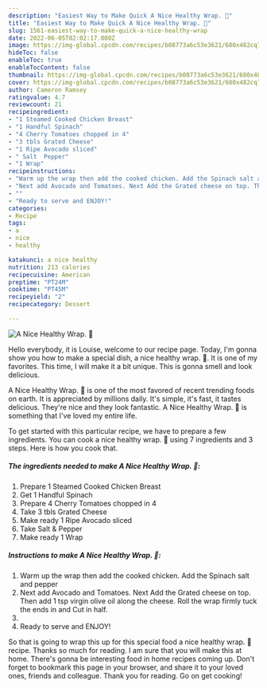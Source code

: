 ```yaml
---
description: "Easiest Way to Make Quick A Nice Healthy Wrap. 🤗"
title: "Easiest Way to Make Quick A Nice Healthy Wrap. 🤗"
slug: 1561-easiest-way-to-make-quick-a-nice-healthy-wrap
date: 2022-06-05T02:02:17.080Z
image: https://img-global.cpcdn.com/recipes/b08773a6c53e3621/680x482cq70/a-nice-healthy-wrap-recipe-main-photo.jpg
hideToc: false
enableToc: true
enableTocContent: false
thumbnail: https://img-global.cpcdn.com/recipes/b08773a6c53e3621/680x482cq70/a-nice-healthy-wrap-recipe-main-photo.jpg
cover: https://img-global.cpcdn.com/recipes/b08773a6c53e3621/680x482cq70/a-nice-healthy-wrap-recipe-main-photo.jpg
author: Cameron Ramsey
ratingvalue: 4.7
reviewcount: 21
recipeingredient:
- "1 Steamed Cooked Chicken Breast"
- "1 Handful Spinach"
- "4 Cherry Tomatoes chopped in 4"
- "3 tbls Grated Cheese"
- "1 Ripe Avocado sliced"
- " Salt  Pepper"
- "1 Wrap"
recipeinstructions:
- "Warm up the wrap then add the cooked chicken. Add the Spinach salt and pepper"
- "Next add Avocado and Tomatoes. Next Add the Grated cheese on top. Then add 1 tsp virgin olive oil along the cheese. Roll the wrap firmly tuck the ends in and Cut in half."
- ""
- "Ready to serve and ENJOY!"
categories:
- Recipe
tags:
- a
- nice
- healthy

katakunci: a nice healthy 
nutrition: 213 calories
recipecuisine: American
preptime: "PT24M"
cooktime: "PT45M"
recipeyield: "2"
recipecategory: Dessert

---
```



![A Nice Healthy Wrap. 🤗](https://img-global.cpcdn.com/recipes/b08773a6c53e3621/680x482cq70/a-nice-healthy-wrap-recipe-main-photo.jpg)

Hello everybody, it is Louise, welcome to our recipe page. Today, I'm gonna show you how to make a special dish, a nice healthy wrap. 🤗. It is one of my favorites. This time, I will make it a bit unique. This is gonna smell and look delicious.

A Nice Healthy Wrap. 🤗 is one of the most favored of recent trending foods on earth. It is appreciated by millions daily. It's simple, it's fast, it tastes delicious. They're nice and they look fantastic. A Nice Healthy Wrap. 🤗 is something that I've loved my entire life.




To get started with this particular recipe, we have to prepare a few ingredients. You can cook a nice healthy wrap. 🤗 using 7 ingredients and 3 steps. Here is how you cook that.

<!--inarticleads1-->

##### The ingredients needed to make A Nice Healthy Wrap. 🤗:

1. Prepare 1 Steamed Cooked Chicken Breast
1. Get 1 Handful Spinach
1. Prepare 4 Cherry Tomatoes chopped in 4
1. Take 3 tbls Grated Cheese
1. Make ready 1 Ripe Avocado sliced
1. Take  Salt & Pepper
1. Make ready 1 Wrap




<!--inarticleads2-->

##### Instructions to make A Nice Healthy Wrap. 🤗:

1. Warm up the wrap then add the cooked chicken. Add the Spinach salt and pepper
1. Next add Avocado and Tomatoes. Next Add the Grated cheese on top. Then add 1 tsp virgin olive oil along the cheese. Roll the wrap firmly tuck the ends in and Cut in half.
1. 
1. Ready to serve and ENJOY!



So that is going to wrap this up for this special food a nice healthy wrap. 🤗 recipe. Thanks so much for reading. I am sure that you will make this at home. There's gonna be interesting food in home recipes coming up. Don't forget to bookmark this page in your browser, and share it to your loved ones, friends and colleague. Thank you for reading. Go on get cooking!
